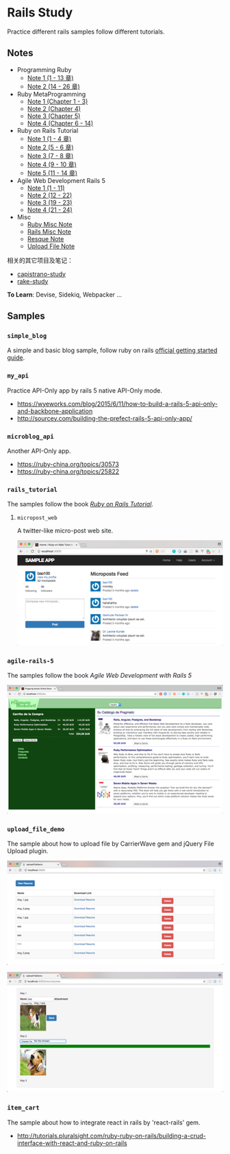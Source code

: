 # Rails Study

Practice different rails samples follow different tutorials.

## Notes

* Programming Ruby
    * [Note 1 (1 - 13 章)](./notes/programming-ruby/note-1.md)
    * [Note 2 (14 - 26 章)](./notes/programming-ruby/note-2.md)
* Ruby MetaProgramming
    * [Note 1 (Chapter 1 - 3)](./notes/ruby-metaprogramming/note-1.md)
    * [Note 2 (Chapter 4)](./notes/ruby-metaprogramming/note-2.md)
    * [Note 3 (Chapter 5)](./notes/ruby-metaprogramming/note-3.md)
    * [Note 4 (Chapter 6 - 14)](./notes/ruby-metaprogramming/note-4.md)
* Ruby on Rails Tutorial
    * [Note 1 (1 - 4 章)](./notes/ruby-on-rails-tutorial/note-1.md)
    * [Note 2 (5 - 6 章)](./notes/ruby-on-rails-tutorial/note-2.md)
    * [Note 3 (7 - 8 章)](./notes/ruby-on-rails-tutorial/note-3.md)
    * [Note 4 (9 - 10 章)](./notes/ruby-on-rails-tutorial/note-4.md)
    * [Note 5 (11 - 14 章)](./notes/ruby-on-rails-tutorial/note-5.md)
* Agile Web Development Rails 5
    * [Note 1 (1 - 11)](./notes/agile-web-development-rails-5/note-1.md)
    * [Note 2 (12 - 22)](./notes/agile-web-development-rails-5/note-2.md)
    * [Note 3 (19 - 23)](./notes/agile-web-development-rails-5/note-3.md)
    * [Note 4 (21 - 24)](./notes/agile-web-development-rails-5/note-4.md)
* Misc
    * [Ruby Misc Note](./notes/ruby-misc-note.md)
    * [Rails Misc Note](./notes/rails-misc-note.md)
    * [Resque Note](./notes/resque-note.md)
    * [Upload File Note](./notes/upload-file-note.md)

相关的其它项目及笔记：

- [capistrano-study](https://github.com/baurine/capistrano-study)
- [rake-study](https://github.com/baurine/rake-study)

**To Learn**: Devise, Sidekiq, Webpacker ...

## Samples

### `simple_blog`

A simple and basic blog sample, follow ruby on rails [official getting started guide](http://guides.rubyonrails.org/getting_started.html).

### `my_api`

Practice API-Only app by rails 5 native API-Only mode.

- <https://wyeworks.com/blog/2015/6/11/how-to-build-a-rails-5-api-only-and-backbone-application>
- <http://sourcey.com/building-the-prefect-rails-5-api-only-app/>

### `microblog_api`

Another API-Only app.

- <https://ruby-china.org/topics/30573>
- <https://ruby-china.org/topics/25822>

### `rails_tutorial`

The samples follow the book [*Ruby on Rails Tutorial*](https://www.railstutorial.org/book).

1. `micropost_web`

   A twitter-like micro-post web site.

   ![](./notes/art/1_simple_blog.png)

### `agile-rails-5`

The samples follow the book *Agile Web Development with Rails 5*

![](./notes/art/agile-rails-5-demo.png)

### `upload_file_demo`

The sample about how to upload file by CarrierWave gem and jQuery File Upload plugin.

![](./notes/art/upload_file_1.png)

![](./notes/art/upload_file_2.png)

### `item_cart`

The sample about how to integrate react in rails by 'react-rails' gem.

- <http://tutorials.pluralsight.com/ruby-ruby-on-rails/building-a-crud-interface-with-react-and-ruby-on-rails>
